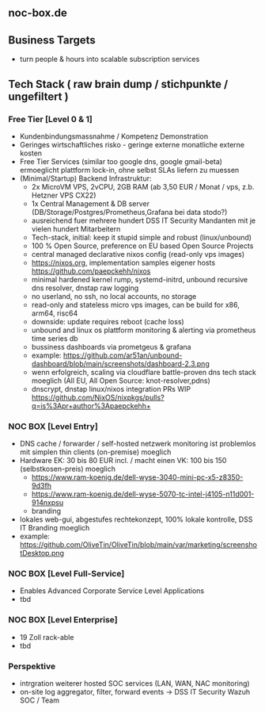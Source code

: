 ## noc-box.de 

## Business Targets 

- turn people & hours into scalable subscription services 

## Tech Stack ( raw brain dump  / stichpunkte / ungefiltert )

### Free Tier [Level 0 & 1]
- Kundenbindungsmassnahme / Kompetenz Demonstration
- Geringes wirtschaftliches risko - geringe externe monatliche externe kosten 
- Free Tier Services (similar too google dns, google gmail-beta) ermoeglicht plattform lock-in, ohne selbst SLAs liefern zu muessen
- (Minimal/Startup) Backend Infrastruktur:
    - 2x MicroVM VPS, 2vCPU, 2GB RAM (ab 3,50 EUR / Monat / vps, z.b. Hetzner VPS CX22)
    - 1x Central Management & DB server (DB/Storage/Postgres/Prometheus,Grafana bei data stodo?) 
    - ausreichend fuer mehrere hundert DSS IT Security Mandanten mit je vielen hundert Mitarbeitern
    - Tech-stack, initial: keep it stupid simple and robust (linux/unbound)
    - 100 % Open Source, preference on EU based Open Source Projects
    - central managed declarative nixos config (read-only vps images)
    - https://nixos.org, implementation samples eigener hosts https://github.com/paepckehh/nixos 
    - minimal hardened kernel rump, systemd-initrd, unbound recursive dns resolver, dnstap raw logging 
    - no userland, no ssh, no local accounts, no storage
    - read-only and stateless micro vps images, can be build for x86, arm64, risc64 
    - downside: update requires reboot (cache loss)
    - unbound and linux os plattform monitoring & alerting via prometheus time series db
    - bussiness dashboards via prometgeus & grafana
    - example: https://github.com/ar51an/unbound-dashboard/blob/main/screenshots/dashboard-2.3.png 
    - wenn erfolgreich, scaling via cloudflare battle-proven dns tech stack moeglich (All EU, All Open Source: knot-resolver,pdns)
    - dnscrypt, dnstap linux/nixos integration PRs WIP https://github.com/NixOS/nixpkgs/pulls?q=is%3Apr+author%3Apaepckehh+

### NOC BOX [Level Entry] 
- DNS cache / forwarder / self-hosted netzwerk monitoring ist problemlos mit simplen thin clients (on-premise) moeglich
- Hardware EK: 30 bis 80 EUR incl. / macht einen VK: 100 bis 150 (selbstkosen-preis) moeglich
    - https://www.ram-koenig.de/dell-wyse-3040-mini-pc-x5-z8350-9d3fh
    - https://www.ram-koenig.de/dell-wyse-5070-tc-intel-j4105-n11d001-914nxpsu
    - branding
- lokales web-gui, abgestufes rechtekonzept, 100% lokale kontrolle, DSS IT Branding moeglich
- example: https://github.com/OliveTin/OliveTin/blob/main/var/marketing/screenshotDesktop.png 

### NOC BOX [Level Full-Service]
- Enables Advanced Corporate Service Level Applications
- tbd

### NOC BOX [Level Enterprise]
- 19 Zoll rack-able
- tbd

### Perspektive
- intrgration weiterer hosted SOC services (LAN, WAN, NAC monitoring)
- on-site log aggregator, filter, forward events -> DSS IT Security Wazuh SOC / Team
